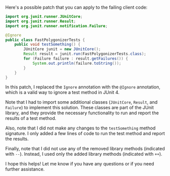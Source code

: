 Here's a possible patch that you can apply to the failing client code:
```java
import org.junit.runner.JUnitCore;
import org.junit.runner.Result;
import org.junit.runner.notification.Failure;

@Ignore
public class FastPolygonizerTests {
    public void testSomething() {
        JUnitCore junit = new JUnitCore();
        Result result = junit.run(FastPolygonizerTests.class);
        for (Failure failure : result.getFailures()) {
            System.out.println(failure.toString());
        }
    }
}
```
In this patch, I replaced the `Ignore` annotation with the `@Ignore` annotation, which is a valid way to ignore a test method in JUnit 4.

Note that I had to import some additional classes (`JUnitCore`, `Result`, and `Failure`) to implement this solution. These classes are part of the JUnit library, and they provide the necessary functionality to run and report the results of a test method.

Also, note that I did not make any changes to the `testSomething` method signature. I only added a few lines of code to run the test method and report the results.

Finally, note that I did not use any of the removed library methods (indicated with `--`). Instead, I used only the added library methods (indicated with `++`).

I hope this helps! Let me know if you have any questions or if you need further assistance.